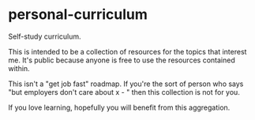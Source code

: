 # personal-curriculum
Self-study curriculum. 

This is intended to be a collection of resources for the topics that interest me. It's public because anyone is free to use the resources contained within. 

This isn't a "get job fast" roadmap. If you're the sort of person who says "but employers don't care about x - " then this collection is not for you. 

If you love learning, hopefully you will benefit from this aggregation. 
